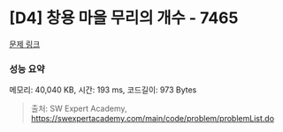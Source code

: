 # [D4] 창용 마을 무리의 개수 - 7465 

[문제 링크](https://swexpertacademy.com/main/code/problem/problemDetail.do?contestProbId=AWngfZVa9XwDFAQU) 

### 성능 요약

메모리: 40,040 KB, 시간: 193 ms, 코드길이: 973 Bytes



> 출처: SW Expert Academy, https://swexpertacademy.com/main/code/problem/problemList.do